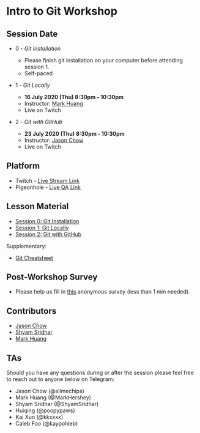 # Intro to Git Workshop


## Session Date

- 0 - *Git Installation*
    - Please finish git installation on your computer before attending session 1.
    - Self-paced


- 1 - *Git Locally*
    - **16 July 2020 (Thu) 8:30pm - 10:30pm**
    - Instructor: [Mark Huang](https://github.com/MarkHershey)
    - Live on Twitch


- 2 - *Git with GitHub*
    - **23 July 2020 (Thu) 8:30pm - 10:30pm**
    - Instructor: [Jason Chow](https://github.com/slimechips)
    - Live on Twitch

## Platform

- Twitch - [Live Stream Link](https://www.twitch.tv/3dcdsc)
- Pigeonhole - [Live QA Link](https://pigeonhole.at/N36UUA)

## Lesson Material

- [Session 0: Git Installation](0_Install_Git.md)
- [Session 1: Git Locally](1_Git_Locally.md)
- [Session 2: Git with GitHub](2_Git_With_Github.md)

Supplementary:
- [Git Cheatsheet](Atlassian-Git-Cheatsheet.pdf)


## Post-Workshop Survey

- Please help us fill in [this](https://forms.gle/Z8xGZm21hovXLAwHA) anonymous survey (less than 1 min needed).

## Contributors

- [Jason Chow](https://github.com/slimechips)
- [Shyam Sridhar](https://github.com/SHSR2001)
- [Mark Huang](https://github.com/MarkHershey)

## TAs

Should you have any questions during or after the session please feel free to reach out to anyone below on Telegram:

- Jason Chow (@slimechips)
- Mark Huang (@MarkHershey)
- Shyam Sridhar (@ShyamSridhar)
- Huiqing (@poopypaws)
- Kai Xun (@kkxxxx)
- Caleb Foo (@kaypohleb)


